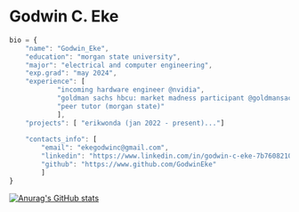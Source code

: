# Godwin C. Eke

```javascript
bio = {
	"name": "Godwin_Eke",
	"education": "morgan state university",
	"major": "electrical and computer engineering",
	"exp.grad": "may 2024",
	"experience": [
			"incoming hardware engineer @nvidia",
			"goldman sachs hbcu: market madness participant @goldmansachs",
			"peer tutor (morgan state)"
			],
	"projects": [ "erikwonda (jan 2022 - present)..."]
	
	"contacts_info": [
		"email": "ekegodwinc@gmail.com",
		"linkedin": "https://www.linkedin.com/in/godwin-c-eke-7b7608210",
		"github": "https://www.github.com/GodwinEke"
		]
}
```

[![Anurag's GitHub stats](https://github-readme-stats.vercel.app/api?username=GodwinEke)](https://github.com/anuraghazra/github-readme-stats)
